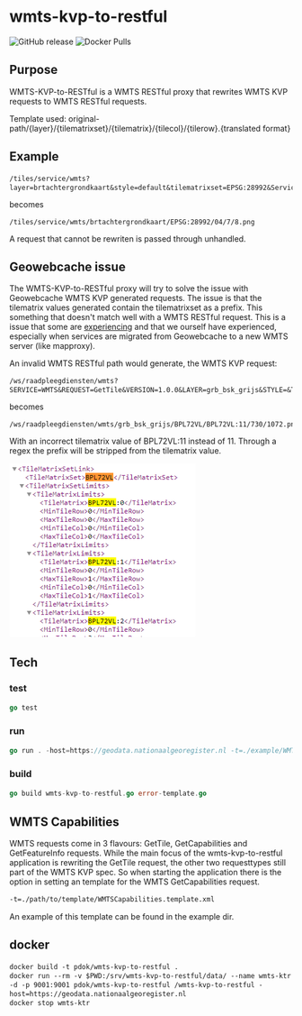 # wmts-kvp-to-restful

![GitHub release](https://img.shields.io/github/release/PDOK/wmts-kvp-to-restful.svg)
![Docker Pulls](https://img.shields.io/docker/pulls/pdok/wmts-kvp-to-restful.svg)

## Purpose

WMTS-KVP-to-RESTful is a WMTS RESTful proxy that rewrites WMTS KVP requests to WMTS RESTful requests.

Template used: original-path/{layer}/{tilematrixset}/{tilematrix}/{tilecol}/{tilerow}.{translated format}

## Example

```http
/tiles/service/wmts?layer=brtachtergrondkaart&style=default&tilematrixset=EPSG:28992&Service=WMTS&Request=GetTile&Version=1.0.0&Format=image/png&TileMatrix=04&TileCol=7&TileRow=8
```

becomes

```http
/tiles/service/wmts/brtachtergrondkaart/EPSG:28992/04/7/8.png
```

A request that cannot be rewriten is passed through unhandled.

## Geowebcache issue

The WMTS-KVP-to-RESTful proxy will try to solve the issue with Geowebcache WMTS KVP generated requests. The issue is that the tilematrix values generated contain the tilematrixset as a prefix. This something that doesn't match well with a WMTS RESTful request. This is a issue that some are [experiencing](https://geoforum.nl/t/wmts-tilematrix-parameter-maakt-request-ongelding/2928) and that we ourself have experienced, especially when services are migrated from Geowebcache to a new WMTS server (like mapproxy).

An invalid WMTS RESTful path would generate, the WMTS KVP request:

```http
/ws/raadpleegdiensten/wmts?SERVICE=WMTS&REQUEST=GetTile&VERSION=1.0.0&LAYER=grb_bsk_grijs&STYLE=&TILEMATRIXSET=BPL72VL&TILEMATRIX=BPL72VL:11&TILEROW=1072&TILECOL=730&FORMAT=image/png
```

becomes

```http
/ws/raadpleegdiensten/wmts/grb_bsk_grijs/BPL72VL/BPL72VL:11/730/1072.png
```

With an incorrect tilematrix value of BPL72VL:11 instead of 11. Through a regex the prefix will be stripped from the tilematrix value.

![gwc-issue](img/gwc-issue.png)

## Tech

### test

```go
go test
```

### run

```go
go run . -host=https://geodata.nationaalgeoregister.nl -t=./example/WMTSCapabilities.template.xml
```

### build

```go
go build wmts-kvp-to-restful.go error-template.go
```

## WMTS Capabilities

WMTS requests come in 3 flavours: GetTile, GetCapabilities and GetFeatureInfo requests. While the main focus of the wmts-kvp-to-restful application is rewriting the GetTile request, the other two requesttypes still part of the WMTS KVP spec. So when starting the application there is the option in setting an template for the WMTS GetCapabilities request.

```cmd
-t=./path/to/template/WMTSCapabilities.template.xml
```

An example of this template can be found in the example dir.

## docker

```docker
docker build -t pdok/wmts-kvp-to-restful .
docker run --rm -v $PWD:/srv/wmts-kvp-to-restful/data/ --name wmts-ktr -d -p 9001:9001 pdok/wmts-kvp-to-restful /wmts-kvp-to-restful -host=https://geodata.nationaalgeoregister.nl
docker stop wmts-ktr
```
